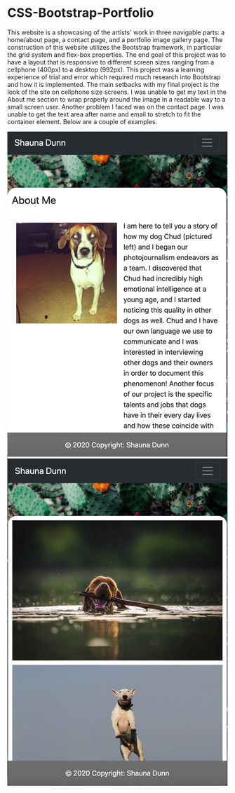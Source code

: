 # CSS-Bootstrap-Portfolio

This website is a showcasing of the artists' work in three navigable parts: a home/about page, a contact page, and a portfolio image gallery page.  The construction of this website utilizes the Bootstrap framework, in particular the grid system and flex-box properties.  The end goal of this project was to have a layout that is responsive to different screen sizes ranging from a cellphone (400px) to a desktop (992px).  This project was a learning experience of trial and error which required much research into Bootstrap and how it is implemented.  The main setbacks with my final project is the look of the site on cellphone size screens.  I was unable to get my text in the About me section to wrap properly around the image in a readable way to a small screen user.  Another problem I faced was on the contact page.  I was unable to get the text area after name and email to stretch to fit the container element.  Below are a couple of examples.  

![dog](./assets/images/1EB4DB93-D042-4887-B706-4CFE9A6709F6.jpeg "Unsuccessful")
![dog](./assets/images/3EEDB841-7CCD-41E6-B032-392F229342AF.jpeg "Successful")